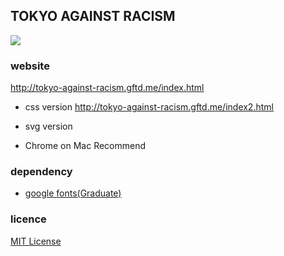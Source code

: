 ## TOKYO AGAINST RACISM
<img src="http://tokyo-against-racism.gftd.me/screenshot.png?20191230">

### website
http://tokyo-against-racism.gftd.me/index.html
- css version
http://tokyo-against-racism.gftd.me/index2.html
- svg version

- Chrome on Mac Recommend

### dependency
- [google fonts(Graduate)](https://developers.google.com/fonts/)

### licence
[MIT License](https://spdx.org/licenses/MIT/)
